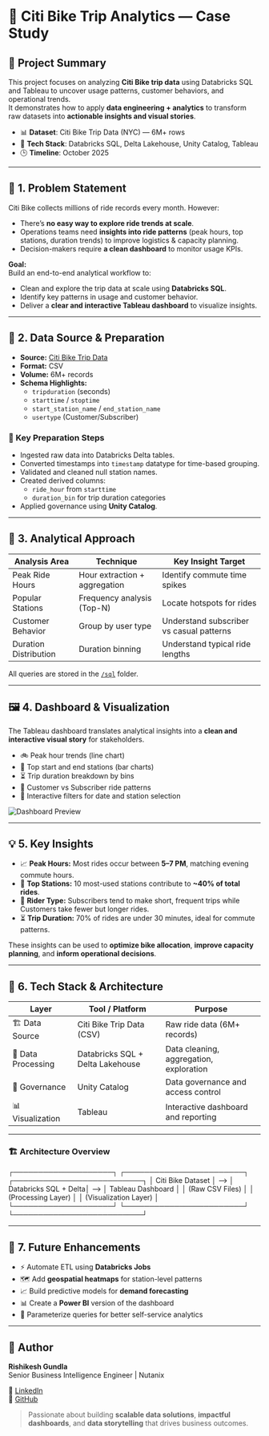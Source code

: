 # 🧭 Citi Bike Trip Analytics — Case Study

## 📌 Project Summary
This project focuses on analyzing **Citi Bike trip data** using Databricks SQL and Tableau to uncover usage patterns, customer behaviors, and operational trends.  
It demonstrates how to apply **data engineering + analytics** to transform raw datasets into **actionable insights and visual stories**.

- 📊 **Dataset**: Citi Bike Trip Data (NYC) — 6M+ rows
- 🧰 **Tech Stack**: Databricks SQL, Delta Lakehouse, Unity Catalog, Tableau
- 🕒 **Timeline**: October 2025

---

## 🧠 1. Problem Statement
Citi Bike collects millions of ride records every month. However:
- There’s **no easy way to explore ride trends at scale**.
- Operations teams need **insights into ride patterns** (peak hours, top stations, duration trends) to improve logistics & capacity planning.
- Decision-makers require **a clean dashboard** to monitor usage KPIs.

**Goal:**  
Build an end-to-end analytical workflow to:
- Clean and explore the trip data at scale using **Databricks SQL**.  
- Identify key patterns in usage and customer behavior.  
- Deliver a **clear and interactive Tableau dashboard** to visualize insights.

---

## 🧱 2. Data Source & Preparation
- **Source:** [Citi Bike Trip Data](https://citibikenyc.com/system-data)
- **Format:** CSV
- **Volume:** 6M+ records
- **Schema Highlights:**  
  - `tripduration` (seconds)  
  - `starttime` / `stoptime`  
  - `start_station_name` / `end_station_name`  
  - `usertype` (Customer/Subscriber)

### 🧼 Key Preparation Steps
- Ingested raw data into Databricks Delta tables.
- Converted timestamps into `timestamp` datatype for time-based grouping.
- Validated and cleaned null station names.
- Created derived columns:
  - `ride_hour` from `starttime`
  - `duration_bin` for trip duration categories
- Applied governance using **Unity Catalog**.

---

## 🧮 3. Analytical Approach

| Analysis Area              | Technique                                    | Key Insight Target                                       |
|----------------------------|----------------------------------------------|---------------------------------------------------------|
| Peak Ride Hours            | Hour extraction + aggregation               | Identify commute time spikes                            |
| Popular Stations           | Frequency analysis (Top-N)                   | Locate hotspots for rides                               |
| Customer Behavior          | Group by user type                          | Understand subscriber vs casual patterns                 |
| Duration Distribution      | Duration binning                            | Understand typical ride lengths                          |

All queries are stored in the [`/sql`](../sql/QUERIES_INDEX.md) folder.

---

## 🖼️ 4. Dashboard & Visualization

The Tableau dashboard translates analytical insights into a **clean and interactive visual story** for stakeholders.

- 🚲 Peak hour trends (line chart)
- 🧭 Top start and end stations (bar charts)
- ⏳ Trip duration breakdown by bins
- 👤 Customer vs Subscriber ride patterns
- 📅 Interactive filters for date and station selection

![Dashboard Preview](./assets/dashboard-screenshot.png)

---

## 💡 5. Key Insights

- 📈 **Peak Hours:** Most rides occur between **5–7 PM**, matching evening commute hours.  
- 🚉 **Top Stations:** 10 most-used stations contribute to **~40% of total rides**.  
- 👤 **Rider Type:** Subscribers tend to make short, frequent trips while Customers take fewer but longer rides.  
- ⏳ **Trip Duration:** 70% of rides are under 30 minutes, ideal for commute patterns.

These insights can be used to **optimize bike allocation**, **improve capacity planning**, and **inform operational decisions**.

---

## 🧰 6. Tech Stack & Architecture

| Layer                | Tool / Platform             | Purpose                                               |
|----------------------|-----------------------------|--------------------------------------------------------|
| 🏗️ Data Source         | Citi Bike Trip Data (CSV)    | Raw ride data (6M+ records)                             |
| 🧠 Data Processing     | Databricks SQL + Delta Lakehouse | Data cleaning, aggregation, exploration             |
| 🔐 Governance         | Unity Catalog               | Data governance and access control                      |
| 📊 Visualization      | Tableau                     | Interactive dashboard and reporting                     |

---

### 🏗️ Architecture Overview

┌────────────────────┐ ┌────────────────────────┐ ┌──────────────────────────┐
│ Citi Bike Dataset │ --> │ Databricks SQL + Delta│ --> │ Tableau Dashboard │
│ (Raw CSV Files) │ │ (Processing Layer) │ │ (Visualization Layer) │
└────────────────────┘ └────────────────────────┘ └──────────────────────────┘

---

## 🚀 7. Future Enhancements

- ⚡ Automate ETL using **Databricks Jobs**  
- 🗺️ Add **geospatial heatmaps** for station-level patterns  
- 📈 Build predictive models for **demand forecasting**  
- 📊 Create a **Power BI** version of the dashboard  
- 🧭 Parameterize queries for better self-service analytics

---

## 👤 Author

**Rishikesh Gundla**  
Senior Business Intelligence Engineer | Nutanix  

📎 [LinkedIn](https://www.linkedin.com/in/rishikeshgundla)  
🐙 [GitHub](https://github.com/rishikeshgundla)

> Passionate about building **scalable data solutions**, **impactful dashboards**, and **data storytelling** that drives business outcomes.

